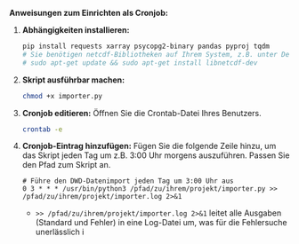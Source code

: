 **Anweisungen zum Einrichten als Cronjob:**

1.  **Abhängigkeiten installieren:**
    ```bash
    pip install requests xarray psycopg2-binary pandas pyproj tqdm
    # Sie benötigen netcdf-Bibliotheken auf Ihrem System, z.B. unter Debian/Ubuntu:
    # sudo apt-get update && sudo apt-get install libnetcdf-dev
    ```
2.  **Skript ausführbar machen:**
    ```bash
    chmod +x importer.py
    ```
3.  **Cronjob editieren:** Öffnen Sie die Crontab-Datei Ihres Benutzers.
    ```bash
    crontab -e
    ```
4.  **Cronjob-Eintrag hinzufügen:** Fügen Sie die folgende Zeile hinzu, um das Skript jeden Tag um z.B. 3:00 Uhr morgens auszuführen. Passen Sie den Pfad zum Skript an.
    ```crontab
    # Führe den DWD-Datenimport jeden Tag um 3:00 Uhr aus
    0 3 * * * /usr/bin/python3 /pfad/zu/ihrem/projekt/importer.py >> /pfad/zu/ihrem/projekt/importer.log 2>&1
    ```
    * `>> /pfad/zu/ihrem/projekt/importer.log 2>&1` leitet alle Ausgaben (Standard und Fehler) in eine Log-Datei um, was für die Fehlersuche unerlässlich i